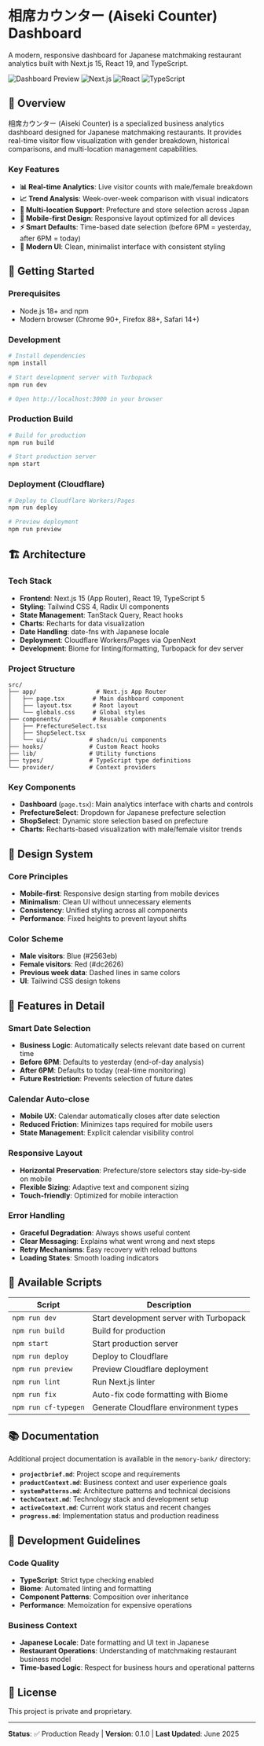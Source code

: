 # 相席カウンター (Aiseki Counter) Dashboard

A modern, responsive dashboard for Japanese matchmaking restaurant analytics built with Next.js 15, React 19, and TypeScript.

![Dashboard Preview](https://img.shields.io/badge/Status-Production%20Ready-brightgreen)
![Next.js](https://img.shields.io/badge/Next.js-15.3.3-black)
![React](https://img.shields.io/badge/React-19.0.0-blue)
![TypeScript](https://img.shields.io/badge/TypeScript-5-blue)

## 🎯 Overview

相席カウンター (Aiseki Counter) is a specialized business analytics dashboard designed for Japanese matchmaking restaurants. It provides real-time visitor flow visualization with gender breakdown, historical comparisons, and multi-location management capabilities.

### Key Features

- **📊 Real-time Analytics**: Live visitor counts with male/female breakdown
- **📈 Trend Analysis**: Week-over-week comparison with visual indicators
- **🏪 Multi-location Support**: Prefecture and store selection across Japan
- **📱 Mobile-first Design**: Responsive layout optimized for all devices
- **⚡ Smart Defaults**: Time-based date selection (before 6PM = yesterday, after 6PM = today)
- **🎨 Modern UI**: Clean, minimalist interface with consistent styling

## 🚀 Getting Started

### Prerequisites

- Node.js 18+ and npm
- Modern browser (Chrome 90+, Firefox 88+, Safari 14+)

### Development

```bash
# Install dependencies
npm install

# Start development server with Turbopack
npm run dev

# Open http://localhost:3000 in your browser
```

### Production Build

```bash
# Build for production
npm run build

# Start production server
npm start
```

### Deployment (Cloudflare)

```bash
# Deploy to Cloudflare Workers/Pages
npm run deploy

# Preview deployment
npm run preview
```

## 🏗️ Architecture

### Tech Stack

- **Frontend**: Next.js 15 (App Router), React 19, TypeScript 5
- **Styling**: Tailwind CSS 4, Radix UI components
- **State Management**: TanStack Query, React hooks
- **Charts**: Recharts for data visualization
- **Date Handling**: date-fns with Japanese locale
- **Deployment**: Cloudflare Workers/Pages via OpenNext
- **Development**: Biome for linting/formatting, Turbopack for dev server

### Project Structure

```
src/
├── app/                 # Next.js App Router
│   ├── page.tsx        # Main dashboard component
│   ├── layout.tsx      # Root layout
│   └── globals.css     # Global styles
├── components/         # Reusable components
│   ├── PrefectureSelect.tsx
│   ├── ShopSelect.tsx
│   └── ui/            # shadcn/ui components
├── hooks/             # Custom React hooks
├── lib/               # Utility functions
├── types/             # TypeScript type definitions
└── provider/          # Context providers
```

### Key Components

- **Dashboard** (`page.tsx`): Main analytics interface with charts and controls
- **PrefectureSelect**: Dropdown for Japanese prefecture selection
- **ShopSelect**: Dynamic store selection based on prefecture
- **Charts**: Recharts-based visualization with male/female visitor trends

## 🎨 Design System

### Core Principles

- **Mobile-first**: Responsive design starting from mobile devices
- **Minimalism**: Clean UI without unnecessary elements
- **Consistency**: Unified styling across all components
- **Performance**: Fixed heights to prevent layout shifts

### Color Scheme

- **Male visitors**: Blue (#2563eb)
- **Female visitors**: Red (#dc2626)
- **Previous week data**: Dashed lines in same colors
- **UI**: Tailwind CSS design tokens

## 📱 Features in Detail

### Smart Date Selection
- **Business Logic**: Automatically selects relevant date based on current time
- **Before 6PM**: Defaults to yesterday (end-of-day analysis)
- **After 6PM**: Defaults to today (real-time monitoring)
- **Future Restriction**: Prevents selection of future dates

### Calendar Auto-close
- **Mobile UX**: Calendar automatically closes after date selection
- **Reduced Friction**: Minimizes taps required for mobile users
- **State Management**: Explicit calendar visibility control

### Responsive Layout
- **Horizontal Preservation**: Prefecture/store selectors stay side-by-side on mobile
- **Flexible Sizing**: Adaptive text and component sizing
- **Touch-friendly**: Optimized for mobile interaction

### Error Handling
- **Graceful Degradation**: Always shows useful content
- **Clear Messaging**: Explains what went wrong and next steps
- **Retry Mechanisms**: Easy recovery with reload buttons
- **Loading States**: Smooth loading indicators

## 🔧 Available Scripts

| Script | Description |
|--------|-------------|
| `npm run dev` | Start development server with Turbopack |
| `npm run build` | Build for production |
| `npm start` | Start production server |
| `npm run deploy` | Deploy to Cloudflare |
| `npm run preview` | Preview Cloudflare deployment |
| `npm run lint` | Run Next.js linter |
| `npm run fix` | Auto-fix code formatting with Biome |
| `npm run cf-typegen` | Generate Cloudflare environment types |

## 📚 Documentation

Additional project documentation is available in the `memory-bank/` directory:

- **`projectbrief.md`**: Project scope and requirements
- **`productContext.md`**: Business context and user experience goals
- **`systemPatterns.md`**: Architecture patterns and technical decisions
- **`techContext.md`**: Technology stack and development setup
- **`activeContext.md`**: Current work status and recent changes
- **`progress.md`**: Implementation status and production readiness

## 🤝 Development Guidelines

### Code Quality
- **TypeScript**: Strict type checking enabled
- **Biome**: Automated linting and formatting
- **Component Patterns**: Composition over inheritance
- **Performance**: Memoization for expensive operations

### Business Context
- **Japanese Locale**: Date formatting and UI text in Japanese
- **Restaurant Operations**: Understanding of matchmaking restaurant business model
- **Time-based Logic**: Respect for business hours and operational patterns

## 📄 License

This project is private and proprietary.

---

**Status**: ✅ Production Ready | **Version**: 0.1.0 | **Last Updated**: June 2025
